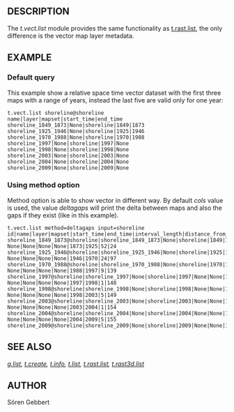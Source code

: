 ## DESCRIPTION

The *t.vect.list* module provides the same functionality as
[t.rast.list](t.rast.list.md), the only difference is the vector map
layer metadata.

## EXAMPLE

### Default query

This example show a relative space time vector dataset with the first
three maps with a range of years, instead the last five are valid only
for one year:

```shell
t.vect.list shoreline@shoreline
name|layer|mapset|start_time|end_time
shoreline_1849_1873|None|shoreline|1849|1873
shoreline_1925_1946|None|shoreline|1925|1946
shoreline_1970_1988|None|shoreline|1970|1988
shoreline_1997|None|shoreline|1997|None
shoreline_1998|None|shoreline|1998|None
shoreline_2003|None|shoreline|2003|None
shoreline_2004|None|shoreline|2004|None
shoreline_2009|None|shoreline|2009|None
```

### Using method option

Method option is able to show vector in different way. By default *cols*
value is used, the value *deltagaps* will print the delta between maps
and also the gaps if they exist (like in this example).

```shell
t.vect.list method=deltagaps input=shoreline
id|name|layer|mapset|start_time|end_time|interval_length|distance_from_begin
shoreline_1849_1873@shoreline|shoreline_1849_1873|None|shoreline|1849|1873|24|0
None|None|None|None|1873|1925|52|24
shoreline_1925_1946@shoreline|shoreline_1925_1946|None|shoreline|1925|1946|21|76
None|None|None|None|1946|1970|24|97
shoreline_1970_1988@shoreline|shoreline_1970_1988|None|shoreline|1970|1988|18|121
None|None|None|None|1988|1997|9|139
shoreline_1997@shoreline|shoreline_1997|None|shoreline|1997|None|None|148
None|None|None|None|1997|1998|1|148
shoreline_1998@shoreline|shoreline_1998|None|shoreline|1998|None|None|149
None|None|None|None|1998|2003|5|149
shoreline_2003@shoreline|shoreline_2003|None|shoreline|2003|None|None|154
None|None|None|None|2003|2004|1|154
shoreline_2004@shoreline|shoreline_2004|None|shoreline|2004|None|None|155
None|None|None|None|2004|2009|5|155
shoreline_2009@shoreline|shoreline_2009|None|shoreline|2009|None|None|160
```

## SEE ALSO

*[g.list](g.list.md), [t.create](t.create.md), [t.info](t.info.md),
[t.list](t.list.md), [t.rast.list](t.rast.list.md),
[t.rast3d.list](t.rast3d.list.md)*

## AUTHOR

Sören Gebbert
